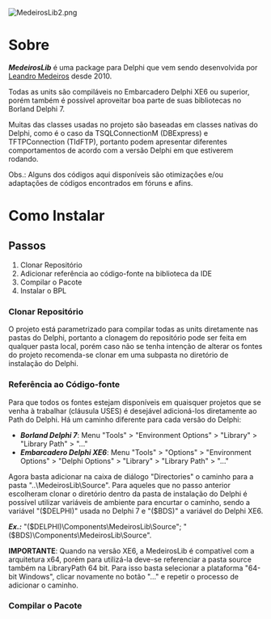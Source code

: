 ![MedeirosLib2.png](https://bitbucket.org/repo/ogjnoL/images/1832895415-MedeirosLib2.png)

# Sobre #
***MedeirosLib*** é uma package para Delphi que vem sendo desenvolvida por [Leandro Medeiros](br.linkedin.com/in/medeirosleandro) desde  2010.

Todas as units são compiláveis no Embarcadero Delphi XE6 ou superior, porém também é possível aproveitar boa parte de suas bibliotecas no Borland Delphi 7.

Muitas das classes usadas no projeto são baseadas em classes nativas do Delphi, como é o caso da TSQLConnectionM (DBExpress)  e TFTPConnection (TIdFTP), portanto podem apresentar diferentes comportamentos de acordo com a versão Delphi em que estiverem rodando.

Obs.: Alguns dos códigos aqui disponíveis são otimizações e/ou adaptações de códigos encontrados em fóruns e afins.

# Como Instalar #

## Passos ##
1. Clonar Repositório
2. Adicionar referência ao código-fonte na biblioteca da IDE
3. Compilar o Pacote
4. Instalar o BPL

### Clonar Repositório ###
O projeto está parametrizado para compilar todas as units diretamente nas pastas do Delphi, portanto a clonagem do repositório pode ser feita em qualquer pasta local, porém caso não se tenha intenção de alterar os fontes do projeto recomenda-se clonar em uma subpasta no diretório de instalação do Delphi.

### Referência ao Código-fonte ###
Para que todos os fontes estejam disponíveis em quaisquer projetos que se venha à trabalhar (cláusula USES) é desejável adicioná-los diretamente ao Path do Delphi. Há um caminho diferente para cada versão do Delphi:

* ***Borland Delphi 7***: Menu "Tools" > "Environment Options" > "Library" > "Library Path" > "..."
* ***Embarcadero Delphi XE6***: Menu "Tools" > "Options" > "Environment Options" > "Delphi Options" > "Library" > "Library Path" > "..."

Agora basta adicionar na caixa de diálogo "Directories" o caminho para a pasta "..\MedeirosLib\Source".
Para aqueles que no passo anterior escolheram clonar o diretório dentro da pasta de instalação do Delphi é possível utilizar variáveis de ambiente para encurtar o caminho, sendo a variável "($DELPHI)" usada no Delphi 7 e "($BDS)" a variável do Delphi XE6.

***Ex.:*** "($DELPHI)\Components\MedeirosLib\Source"; "($BDS)\Components\MedeirosLib\Source".

**IMPORTANTE**: Quando na versão XE6, a MedeirosLib é compatível com a arquitetura x64, porém para utilizá-la deve-se referenciar a pasta source também na LibraryPath 64 bit. Para isso basta selecionar a plataforma "64-bit Windows", clicar novamente no botão "..." e repetir o processo de adicionar o caminho.

### Compilar o Pacote ###
